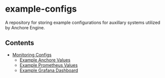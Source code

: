 # example-configs

A repository for storing example configurations for auxillary systems utilized by Anchore Engine.

## Contents

- [Monitoring Configs](./monitoring/README.md)
  - [Example Anchore Values](./monitoring/anchore_values.yaml)
  - [Example Prometheus Values](./monitoring/prometheus_values.yaml)
  - [Example Grafana Dashboard](./monitoring/anchore-general-grafana-dashboard.json)